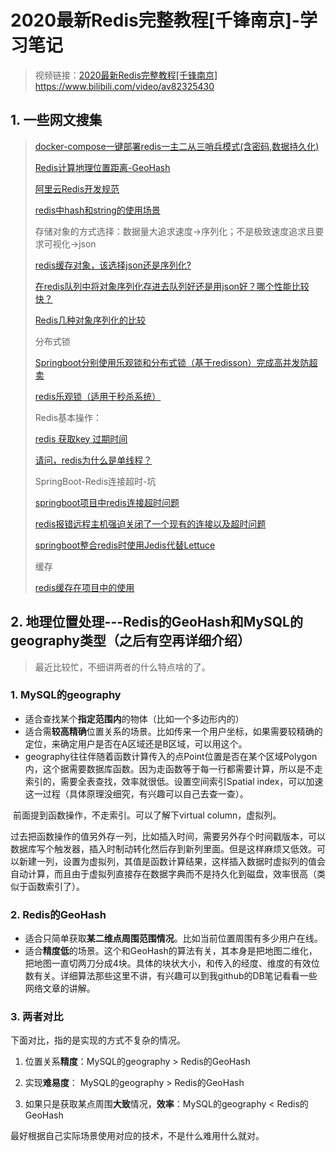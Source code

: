 # 2020最新Redis完整教程[千锋南京]-学习笔记

> 视频链接：[2020最新Redis完整教程[千锋南京]](https://www.bilibili.com/video/av82325430) https://www.bilibili.com/video/av82325430

## 1. 一些网文搜集

> [docker-compose一键部署redis一主二从三哨兵模式(含密码,数据持久化)](https://www.cnblogs.com/hckblogs/p/11186311.html)
>
> [Redis计算地理位置距离-GeoHash](https://www.cnblogs.com/wt645631686/p/8454497.html)
>
> [阿里云Redis开发规范](https://yq.aliyun.com/articles/531067)
>
> [redis中hash和string的使用场景](https://www.jianshu.com/p/4537467bb593)
>
> 存储对象的方式选择：数据量大追求速度->序列化；不是极致速度追求且要求可视化->json
>
> [redis缓存对象，该选择json还是序列化?](https://developer.aliyun.com/ask/61601?spm=a2c6h.13159736)
>
> [在redis队列中将对象序列化存进去队列好还是用json好？哪个性能比较快？](https://www.zhihu.com/question/265671476/answer/297005726)
>
> [Redis几种对象序列化的比较](https://www.jianshu.com/p/e72ec3681fea)
>
> 分布式锁
>
> [Springboot分别使用乐观锁和分布式锁（基于redisson）完成高并发防超卖](https://blog.csdn.net/tianyaleixiaowu/article/details/90036180)
>
> [redis乐观锁（适用于秒杀系统）](https://www.cnblogs.com/crazylqy/p/7742097.html)
>
> Redis基本操作：
>
> [redis 获取key 过期时间](https://blog.csdn.net/zhaoyangjian724/article/details/51790977)
>
> [请问，redis为什么是单线程？](https://www.nowcoder.com/questionTerminal/9e7c2b4fff1d4507814346cf370fa8f6)
>
> SpringBoot-Redis连接超时-坑
>
> [springboot项目中redis连接超时问题](https://blog.csdn.net/distinySmile/article/details/105192539)
>
> [redis报错远程主机强迫关闭了一个现有的连接以及超时问题](http://www.classinstance.cn/detail/77.html)
>
> [springboot整合redis时使用Jedis代替Lettuce](https://blog.csdn.net/xianyirenx/article/details/84207393)
>
> 缓存
>
> [redis缓存在项目中的使用](https://www.cnblogs.com/fengli9998/p/6755591.html)



## 2. 地理位置处理---Redis的GeoHash和MySQL的geography类型（之后有空再详细介绍）

> 最近比较忙，不细讲两者的什么特点啥的了。

### 1. MySQL的geography

+ 适合查找某个**指定范围内**的物体（比如一个多边形内的）
+ 适合需**较高精确**位置关系的场景。比如传来一个用户坐标，如果需要较精确的定位，来确定用户是否在A区域还是B区域，可以用这个。
+ geography往往伴随着函数计算传入的点Point位置是否在某个区域Polygon内，这个据需要数据库函数。因为走函数等于每一行都需要计算，所以是不走索引的，需要全表查找，效率就很低。设置空间索引Spatial index，可以加速这一过程（具体原理没细究，有兴趣可以自己去查一查）。

​	前面提到函数操作，不走索引。可以了解下virtual column，虚拟列。

​	过去把函数操作的值另外存一列，比如插入时间，需要另外存个时间戳版本，可以数据库写个触发器，插入时制动转化然后存到新列里面。但是这样麻烦又低效。可以新建一列，设置为虚拟列，其值是函数计算结果，这样插入数据时虚拟列的值会自动计算，而且由于虚拟列直接存在数据字典而不是持久化到磁盘，效率很高（类似于函数索引了）。

### 2. Redis的GeoHash

+ 适合只简单获取**某二维点周围范围情况**。比如当前位置周围有多少用户在线。
+ 适合**精度低**的场景。这个和GeoHash的算法有关，其本身是把地图二维化，把地图一直切两刀分成4块。具体的块状大小，和传入的经度、维度的有效位数有关。详细算法那些这里不讲，有兴趣可以到我github的DB笔记看看一些网络文章的讲解。

### 3. 两者对比

下面对比，指的是实现的方式不复杂的情况。

1. 位置关系**精度**：MySQL的geography > Redis的GeoHash
2. 实现**难易度**：    MySQL的geography > Redis的GeoHash

3. 如果只是获取某点周围**大致**情况，**效率**：MySQL的geography < Redis的GeoHash



最好根据自己实际场景使用对应的技术，不是什么难用什么就对。
